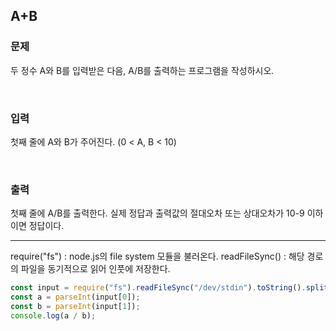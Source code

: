 ## A+B

### 문제

두 정수 A와 B를 입력받은 다음, A/B를 출력하는 프로그램을 작성하시오.

<br/>

### 입력

첫째 줄에 A와 B가 주어진다. (0 < A, B < 10)

<br/>

### 출력

첫째 줄에 A/B를 출력한다. 실제 정답과 출력값의 절대오차 또는 상대오차가 10-9 이하이면 정답이다.

---

require("fs") : node.js의 file system 모듈을 불러온다.
readFileSync() : 해당 경로의 파일을 동기적으로 읽어 인풋에 저장한다.

```js
const input = require("fs").readFileSync("/dev/stdin").toString().split(" ");
const a = parseInt(input[0]);
const b = parseInt(input[1]);
console.log(a / b);
```
